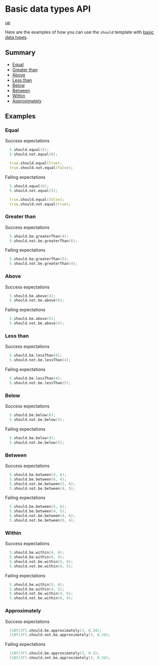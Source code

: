 # Basic data types API

[up](../README.md)

Here are the examples of how you can use the `should` template with [basic data types](https://dlang.org/spec/type.html#basic-data-types).

## Summary

- [Equal](#equal)
- [Greater than](#greater-than)
- [Above](#above)
- [Less than](#less-than)
- [Below](#below)
- [Between](#between)
- [Within](#within)
- [Approximately](#approximately)

## Examples

### Equal

Success expectations
```D
  5.should.equal(5);
  5.should.not.equal(6);

  true.should.equal(true);
  true.should.not.equal(false);
```

Failing expectations
```D
  5.should.equal(6);
  5.should.not.equal(5);

  true.should.equal(false);
  true.should.not.equal(true);
```

### Greater than

Success expectations
```D
  5.should.be.greaterThan(4);
  5.should.not.be.greaterThan(6);
```

Failing expectations
```D
  5.should.be.greaterThan(5);
  5.should.not.be.greaterThan(4);
```

### Above

Success expectations
```D
  5.should.be.above(4);
  5.should.not.be.above(6);
```

Failing expectations
```D
  5.should.be.above(5);
  5.should.not.be.above(4);
```

### Less than

Success expectations
```D
  5.should.be.lessThan(6);
  5.should.not.be.lessThan(4);
```

Failing expectations
```D
  5.should.be.lessThan(4);
  5.should.not.be.lessThan(5);
```


### Below

Success expectations
```D
  5.should.be.below(6);
  5.should.not.be.below(4);
```

Failing expectations
```D
  5.should.be.below(4);
  5.should.not.be.below(5);
```

### Between

Success expectations
```D
  5.should.be.between(4, 6);
  5.should.be.between(6, 4);
  5.should.not.be.between(5, 6);
  5.should.not.be.between(4, 5);
```

Failing expectations
```D
  5.should.be.between(5, 6);
  5.should.be.between(4, 5);   
  5.should.not.be.between(4, 6);
  5.should.not.be.between(6, 4);
```


### Within

Success expectations
```D
  5.should.be.within(4, 6);
  5.should.be.within(6, 4);
  5.should.not.be.within(5, 6);
  5.should.not.be.within(4, 5);
```

Failing expectations
```D
  5.should.be.within(5, 6);
  5.should.be.within(4, 5);   
  5.should.not.be.within(4, 6);
  5.should.not.be.within(6, 4);
```

### Approximately

Success expectations
```D
  (10f/3f).should.be.approximately(3, 0.34);
  (10f/3f).should.not.be.approximately(3, 0.24);
```

Failing expectations
```D
  (10f/3f).should.be.approximately(3, 0.3);
  (10f/3f).should.not.be.approximately(3, 0.34);
```
